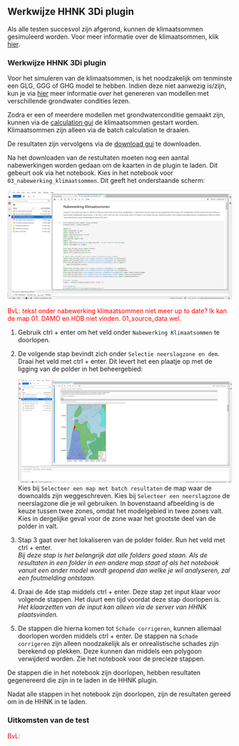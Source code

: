 ## **Werkwijze HHNK 3Di plugin**
Als alle testen succesvol zijn afgerond, kunnen de klimaatsommen gesimuleerd worden. Voor meer informatie over de klimaatsommen, klik [hier](../../3_achtergronden_en_uitgangspunten/g_klimaatsommen/1_klimaatsommen.md).

### **Werkwijze HHNK 3Di plugin**
Voor het simuleren van de klimaatsommen, is het noodzakelijk om tenminste een GLG, GGG of GHG model te hebben. Indien deze niet aanwezig is/zijn, kun je via [hier](../../4_gebruik_plugin/c_modelstaat_aanpassen.md) meer informatie over het genereren van modellen met verschillende grondwater condities lezen.

Zodra er een of meerdere modellen met grondwaterconditie gemaakt zijn, kunnen via de [calculation gui](../../4_gebruik_plugin/d_berekeningen_uitvoeren.md) de klimaatsommen gestart worden. Klimaatsommen zijn alleen via de batch calculation te draaien.

De resultaten zijn vervolgens via de [download gui](../../4_gebruik_plugin/e_downloaden_resultaten.md) te downloaden. 

Na het downloaden van de restultaten moeten nog een aantal nabewerkingen worden gedaan om de kaarten in de plugin te laden. Dit gebeurt ook via het notebook. Kies in het notebook voor ``03_nabewerking_klimaatsommen``. Dit geeft het onderstaande scherm:

![Alt text](../../../images/2_werkwijze_bwn/g_klimaatsommen/1_nabewerking_klimaatsommen.png)

<span style="color:red"> BvL: tekst onder nabewerking klimaatsommen niet meer up to date? Ik kan de map 01. DAMO en HDB niet vinden. 01_source_data wel. </span>

1. Gebruik ctrl + enter om het veld onder ``Nabewerking Klimaatsommen`` te doorlopen. 
2. De volgende stap bevindt zich onder ``Selectie neerslagzone en dem``. Draai het veld met ctrl + enter. Dit levert het een plaatje op met de ligging van de polder in het beheergebied:

    ![Alt text](../../../images/2_werkwijze_bwn/g_klimaatsommen/2_nabewerking_klimaatsommen.png)
    Kies bij ``Selecteer een map met batch resultaten`` de map waar de downoalds zijn weggeschreven.
    Kies bij ``Selecteer een neerslagzone`` de neerslagzone die je wil gebruiken. In bovenstaand afbeelding is de keuze tussen twee zones, omdat het modelgebied in twee zones valt. Kies in dergelijke geval voor de zone waar het grootste deel van de polder in valt.
3. Stap 3 gaat over het lokaliseren van de polder folder. Run het veld  met ctrl + enter. <br>
*Bij deze stap is het belangrijk dat alle folders goed staan. Als de resultaten in een folder in een andere map staat of als het notebook vanuit een ander model wordt geopend dan welke je wil analyseren, zal een foutmelding ontstaan.*
4. Draai de 4de stap middels ctrl + enter. Deze stap zet input klaar voor volgende stappen. Het duurt een tijd voordat deze stap doorlopen is. <br>
*Het klaarzetten van de input kan alleen via de server van HHNK plaatsvinden.*
5. De stappen die hierna komen tot ``Schade corrigeren``, kunnen allemaal doorlopen worden middels ctrl + enter. De stappen na ``Schade corrigeren`` zijn alleen noodzakelijk als er onrealistische schades zijn berekend op plekken. Deze kunnen dan middels een polygoon verwijderd worden. Zie het notebook voor de precieze stappen.

De stappen die in het notebook zijn doorlopen, hebben resultaten gegenereerd die zijn in te laden in de HHNK plugin. 

Nadat alle stappen in het notebook zijn doorlopen, zijn de resultaten gereed om in de HHNK in te laden.

### **Uitkomsten van de test**


<span style="color:red"> BvL: </span>

